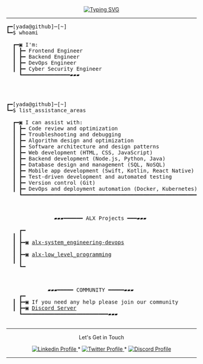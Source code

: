 <div align="center">
  <a href="https://git.io/typing-svg">
    <img src="https://readme-typing-svg.demolab.com?font=Fira+Code&weight=100&size=16&pause=1000&color=06CD00&center=true&vCenter=true&multiline=true&width=435&lines=Hello+there!+%F0%9F%91%8B;Welcome+to+my+GitHub+repository!" alt="Typing SVG" />
  </a>
</div>

--------------
<pre>
┏━[yada@github]─[~]
┗━$ whoami

  ┏━▣ I'm:
  ┃ ┣━ Frontend Engineer
  ┃ ┣━ Backend Engineer
  ┃ ┣━ DevOps Engineer
  ┃ ┣━ Cyber Security Engineer
    ┗━━━━━━━━━━━━━━━▰▰▰

  </pre>
  <pre>
  
┏━[yada@github]─[~]
┗━$ list_assistance_areas
  
  ┏━▣ I can assist with:
  ┃ ┣━ Code review and optimization
  ┃ ┣━ Troubleshooting and debugging
  ┃ ┣━ Algorithm design and optimization
  ┃ ┣━ Software architecture and design patterns
  ┃ ┣━ Web development (HTML, CSS, JavaScript)
  ┃ ┣━ Backend development (Node.js, Python, Java)
  ┃ ┣━ Database design and management (SQL, NoSQL)
  ┃ ┣━ Mobile app development (Swift, Kotlin, React Native)
  ┃ ┣━ Test-driven development and automated testing
  ┃ ┣━ Version control (Git)
  ┃ ┣━ DevOps and deployment automation (Docker, Kubernetes)
    ┗━━━━━━━━━━━━━━━━━━━━━━━━━━━━━━━━━━━━━━━━━━━━━━━━━━━━━━━━━━━━━▰▰▰
  </pre>
<pre>
    
               ▰▰▰━━━━━━ ALX Projects ━━━▰▰▰

    ┏━
  ┃ ┃
  ┃ ┣━▣ <a href="https://github.com/mryadanigu/alx-system_engineering-devops">alx-system_engineering-devops</a>
  ┃ ┃
  ┃ ┣━▣ <a href="https://github.com/mryadanigu/alx-low_level_programming">alx-low_level_programming</a>
  ┃ ┃
    ┗━
 </pre>
  <pre>

             ▰▰▰━━━━━ COMMUNITY ━━━━━▰▰▰
    ┏━
  ┃ ┣━▣ If you need any help please join our community
  ┃ ┣━▣ <a href="https://discord.gg/8MMyDuc3">Discord Server</a>
    ┗━━━━━━━━━━━━━━━━━━━━━━━━━━━▰▰▰

</pre>
--------------
<p align="center">
Let's Get in Touch 
    </p>

<p align="center">
    <a href="https://www.linkedin.com/in/mr-yada-nigu/">
        <img alt="Linkedin Profile" src="https://img.shields.io/badge/-Linkedin-0072b1?style=flat&logo=Linkedin&logoColor=white&link=https://www.linkedin.com/in/achrafelkhnissi/" />
    </a>
    <span> * </span>
    <a href="https://twitter.com/suprivada">
        <img alt="Twitter Profile" src="https://img.shields.io/badge/-Twitter-0072b1?style=flat&logo=Twitter&logoColor=white&link=https://www.linkedin.com/in/achrafelkhnissi/&color=1DA1F2" />
    </a>
    <span> * </span>
    <a href="https://discord.gg/8MMyDuc3">
        <img alt="Discord Profile" src="https://img.shields.io/badge/-Discord-0072b1?style=flat&logo=Discord&logoColor=white&link=https://www.linkedin.com/in/achrafelkhnissi/&color=7289da" />
    </a>

</p>

---------------
